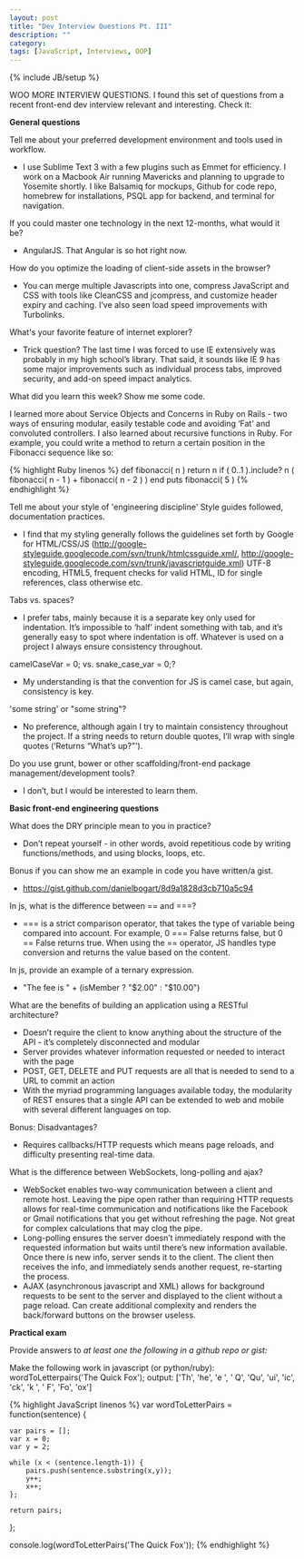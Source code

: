 ```yaml
---
layout: post
title: "Dev Interview Questions Pt. III"
description: ""
category: 
tags: [JavaScript, Interviews, OOP]
---
```

{% include JB/setup %}

WOO MORE INTERVIEW QUESTIONS. I found this set of questions from a recent front-end dev interview relevant and interesting. Check it:

**General questions**

Tell me about your preferred development environment and tools used in workflow.

* I use Sublime Text 3 with a few plugins such as Emmet for efficiency. I work on a Macbook Air running Mavericks and planning to upgrade to Yosemite shortly. I like Balsamiq for mockups, Github for code repo, homebrew for installations, PSQL app for backend, and terminal for navigation.

If you could master one technology in the next 12-months, what would it be?

* AngularJS. That Angular is so hot right now.

How do you optimize the loading of client-side assets in the browser?

* You can merge multiple Javascripts into one, compress JavaScript and CSS with tools like CleanCSS and jcompress, and customize header expiry and caching. I’ve also seen load speed improvements with Turbolinks.

What's your favorite feature of internet explorer?

* Trick question? The last time I was forced to use IE extensively was probably in my high school’s library. That said, it sounds like IE 9 has some major improvements such as individual process tabs, improved security, and add-on speed impact analytics.

What did you learn this week? Show me some code.

I learned more about Service Objects and Concerns in Ruby on Rails - two ways of ensuring modular, easily testable code and avoiding ‘Fat’ and convoluted controllers. I also learned about recursive functions in Ruby. For example, you could write a method to return a certain position in the Fibonacci sequence like so:

{% highlight Ruby linenos %}
def fibonacci( n )
   return  n  if ( 0..1 ).include? n
   ( fibonacci( n - 1 ) + fibonacci( n - 2 ) )
end
puts fibonacci( 5 )
{% endhighlight %}

Tell me about your style of 'engineering discipline'
Style guides followed, documentation practices.

* I find that my styling generally follows the guidelines set forth by Google for HTML/CSS/JS (http://google-styleguide.googlecode.com/svn/trunk/htmlcssguide.xml/, http://google-styleguide.googlecode.com/svn/trunk/javascriptguide.xml)
UTF-8 encoding, HTML5, frequent checks for valid HTML, ID for single references, class otherwise etc.

Tabs vs. spaces?

* I prefer tabs, mainly because it is a separate key only used for indentation. It’s impossible to ‘half’ indent something with tab, and it’s generally easy to spot where indentation is off. Whatever is used on a project I always ensure consistency throughout.

camelCaseVar = 0; vs. snake_case_var = 0;?

* My understanding is that the convention for JS is camel case, but again, consistency is key.

'some string' or "some string"?

* No preference, although again I try to maintain consistency throughout the project. If a string needs to return double quotes, I’ll wrap with single quotes (‘Returns “What’s up?”').

Do you use grunt, bower or other scaffolding/front-end package management/development tools?

* I don’t, but I would be interested to learn them.

**Basic front-end engineering questions**

What does the DRY principle mean to you in practice?

* Don’t repeat yourself - in other words, avoid repetitious code by writing functions/methods, and using blocks, loops, etc.

Bonus if you can show me an example in code you have written/a gist.

* https://gist.github.com/danielbogart/8d9a1828d3cb710a5c94

In js, what is the difference between == and ===?

* === is a strict comparison operator, that takes the type of variable being compared into account. For example, 0 === False returns false, but 0 == False returns true. When using the == operator, JS handles type conversion and returns the value based on the content.

In js, provide an example of a ternary expression.

* "The fee is " + (isMember ? "$2.00" : "$10.00")

What are the benefits of building an application using a RESTful architecture?

* Doesn’t require the client to know anything about the structure of the API - it’s completely disconnected and modular
* Server provides whatever information requested or needed to interact with the page
* POST, GET, DELETE and PUT requests are all that is needed to send to a URL to commit an action
* With the myriad programming languages available today, the modularity of REST ensures that a single API can be extended to web and mobile with several different languages on top.

Bonus: Disadvantages?

* Requires callbacks/HTTP requests which means page reloads, and difficulty presenting real-time data.

What is the difference between WebSockets, long-polling and ajax?

* WebSocket enables two-way communication between a client and remote host. Leaving the pipe open rather than requiring HTTP requests allows for real-time communication and notifications like the Facebook or Gmail notifications that you get without refreshing the page. Not great for complex calculations that may clog the pipe. 
* Long-polling ensures the server doesn’t immediately respond with the requested information but waits until there’s new information available. Once there is new info, server sends it to the client. The client then receives the info, and immediately sends another request, re-starting the process.
* AJAX (asynchronous javascript and XML) allows for background requests to be sent to the server and displayed to the client without a page reload.  Can create additional complexity and renders the back/forward buttons on the browser useless.

**Practical exam**

Provide answers to **at least one* the following in a github repo or gist:*

Make the following work in javascript (or python/ruby):
wordToLetterpairs('The Quick Fox');
output: ['Th', 'he', 'e ', ' Q', 'Qu', 'ui', 'ic', 'ck', 'k ', ' F', 'Fo', 'ox']

{% highlight JavaScript linenos %}
var wordToLetterPairs = function(sentence) {
	
	var pairs = [];
	var x = 0;
	var y = 2;

	while (x < (sentence.length-1)) {
		pairs.push(sentence.substring(x,y));
		y++;
		x++;
	};

	return pairs;
};

console.log(wordToLetterPairs('The Quick Fox'));
{% endhighlight %}